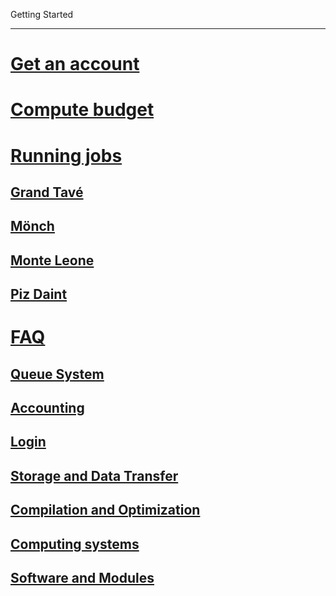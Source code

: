 Getting Started

---

<!-- use only links inside h1, h2, h3 and h4 -->

# [Get an account](https://eth-cscs.github.io/getting_started/get_an_account)
# [Compute budget](https://eth-cscs.github.io/getting_started/compute_budget)
# [Running jobs](https://eth-cscs.github.io/getting_started/running_jobs)
## [Grand Tavé](https://eth-cscs.github.io/getting_started/running_jobs/grand_tave)
## [Mönch](https://eth-cscs.github.io/getting_started/running_jobs/monch)
## [Monte Leone](https://eth-cscs.github.io/getting_started/running_jobs/monte_leone)
## [Piz Daint](https://eth-cscs.github.io/getting_started/running_jobs/piz_daint)
# [FAQ](https://eth-cscs.github.io/getting_started/faq)
## [Queue System](https://eth-cscs.github.io/getting_started/faq/#queue-system)
## [Accounting](https://eth-cscs.github.io/getting_started/faq/#accounting)
## [Login](https://eth-cscs.github.io/getting_started/faq/#login)
## [Storage and Data Transfer](https://eth-cscs.github.io/getting_started/faq/#storage-and-data-transfer)
## [Compilation and Optimization](https://eth-cscs.github.io/getting_started/faq/#compilation-and-optimization)
## [Computing systems](https://eth-cscs.github.io/getting_started/faq/#computing-systems)
## [Software and Modules](https://eth-cscs.github.io/getting_started/faq/#software-and-modules)
<!-- # [Tutorials](https://eth-cscs.github.io/getting_started/tutorials) -->
